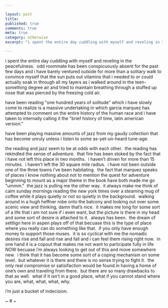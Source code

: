 ```yaml
---

layout: post
title: 
published: true
comments: true
meta: true
category: otherwise
excerpt: "i spent the entire day cuddling with myself and reveling in the peacefulness.  odd roommate has been conspicuously absent for the past few days and i have barely ventured outside for more than a solitary walk to convince myself that the sun puts out vitamins that i needed to or could actually soak in through all my layers as i walked around in the teen-something degree air and tried to maintain breathing through a stuffed up nose that was pierced by the freezing cold air. "

---
```


i spent the entire day cuddling with myself and reveling in the peacefulness.  odd roommate has been conspicuously absent for the past few days and i have barely ventured outside for more than a solitary walk to convince myself that the sun puts out vitamins that i needed to or could actually soak in through all my layers as i walked around in the teen-something degree air and tried to maintain breathing through a stuffed up nose that was pierced by the freezing cold air.  

have been reading "one hundred years of solitude" which i have slowly come to realize is a massive undertaking in which garcia marquez has attempted to comment on the entire history of the human race and i have taken to internally calling it the "brief history of time, latin american version."  

have been playing massive amounts of jazz from my gaudy collection that has become unruly unless i listen to some as-yet-un-heard tune-age.  

the reading and jazz seem to be at odds with each other.  the reading has rekindled the sense of adventure.  that fire has been stoked by the fact that i have not left this place in two months.  i haven’t driven for more than 15 minutes.  i haven’t left the 30 square mile radius.  i have not been outside one of the three towns i’ve been habitating.  the fact that marquez speaks of places i know nothing about not to mention the quest for adventure beginning to mount as a major theme in the book have both made me go "ummm."  the jazz is pulling me the other way.  it always make me think of calm sunday mornings reading the new york times over a steaming mug of coffee while it plays quietly or not so quietly in the background.  walking around in a hugh heffner robe onto the balcony and looking out over some scenic view and thinking, damn that’s nice.  it makes me long for some sort of a life that i am not sure if i even want, but the picture is there in my head and some sort of desire is attached to it.  always has been.  the dream of settlign here in aspen plays off of that becuase this is the type of place where you really can do something like that.  if you only have enough money to support those muses.  it is so cyclical with me the nomadic desires rise and fall and rise and fall and i can feel them rising right now.  in one hand it is a copout that makes me not want to participate fully in life NOW becuase i’m always looking to get out of this and move somewhere new.  i think that it has become some sort of a coping mechanism on some level.  but whatever it is there and there is no sense trying to fight it.  the only real compromise or satisifaction would be found in having a home of one’s own and traveling from there.  but there are so many drawbacks to that as well.  what if it isn’t in a good place, what if you cannot stand where you are, what, what, what, why.  

i’m just a bucket of indecision. 

~ # ~